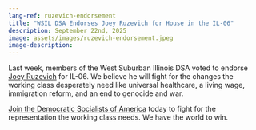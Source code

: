```yaml
---
lang-ref: ruzevich-endorsement
title: "WSIL DSA Endorses Joey Ruzevich for House in the IL-06"
description: September 22nd, 2025
image: assets/images/ruzevich-endorsement.jpeg
image-description:
---
```


Last week, members of the West Suburban Illinois DSA voted to endorse [Joey Ruzevich](https://www.joey4congress.com/) for IL-06. We believe he will fight for the changes the working class desperately need like universal healthcare, a living wage, immigration reform, and an end to genocide and war.

[Join the Democratic Socialists of America](https://www.dsausa.org/join) today to fight for the representation the working class needs. We have the world to win.
